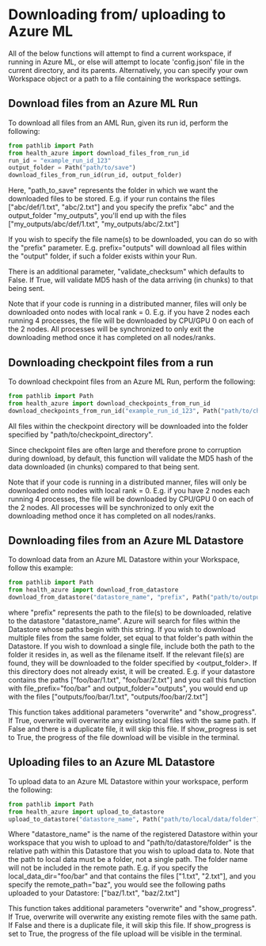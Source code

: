 # Downloading from/ uploading to Azure ML

All of the below functions will attempt to find a current workspace, if running in Azure ML, or else will attempt to locate 'config.json' file in the current directory, and its parents. Alternatively, you can specify your own Workspace object or a path to a file containing the workspace settings.

## Download files from an Azure ML Run

To download all files from an AML Run, given its run id, perform the following:

```python
from pathlib import Path
from health_azure import download_files_from_run_id
run_id = "example_run_id_123"
output_folder = Path("path/to/save")
download_files_from_run_id(run_id, output_folder)
```

Here, "path_to_save" represents the folder in which we want the downloaded files to be stored. E.g. if your run contains
the files ["abc/def/1.txt", "abc/2.txt"] and you specify the prefix "abc" and the output_folder "my_outputs", you'll
end up with the files ["my_outputs/abc/def/1.txt", "my_outputs/abc/2.txt"]

If you wish to specify the file name(s) to be downloaded, you can do so with the "prefix" parameter. E.g.
prefix="outputs" will download all files within the "output" folder, if such a folder exists within your Run.

There is an additional parameter, "validate_checksum" which defaults to False. If True, will validate
MD5 hash of the data arriving (in chunks) to that being sent.

Note that if your code is running in a distributed manner, files will only be downloaded onto nodes with local rank = 0.
E.g. if you have 2 nodes each running 4 processes, the file will be downloaded by CPU/GPU 0 on each of the 2 nodes.
All processes will be synchronized to only exit the downloading method once it has completed on all nodes/ranks.

## Downloading checkpoint files from a run

To download checkpoint files from an Azure ML Run, perform the following:

```python
from pathlib import Path
from health_azure import download_checkpoints_from_run_id
download_checkpoints_from_run_id("example_run_id_123", Path("path/to/checkpoint/directory"))
```

All files within the checkpoint directory will be downloaded into the folder specified by "path/to/checkpoint_directory".

Since checkpoint files are often large and therefore prone to corruption during download, by default, this function will validate the MD5 hash of the data downloaded (in chunks) compared to that being sent.

Note that if your code is running in a distributed manner, files will only be downloaded onto nodes with local rank = 0.
E.g. if you have 2 nodes each running 4 processes, the file will be downloaded by CPU/GPU 0 on each of the 2 nodes.
All processes will be synchronized to only exit the downloading method once it has completed on all nodes/ranks.


## Downloading files from an Azure ML Datastore

To download data from an Azure ML Datastore within your Workspace, follow this example:
```python
from pathlib import Path
from health_azure import download_from_datastore
download_from_datastore("datastore_name", "prefix", Path("path/to/output/directory") )
```

where "prefix" represents the path to the file(s) to be downloaded, relative to the datastore "datastore_name".
Azure will search for files within the Datastore whose paths begin with this string.
If you wish to download multiple files from the same folder, set <prefix> equal to that folder's path
within the Datastore. If you wish to download a single file, include both the path to the folder it
resides in, as well as the filename itself. If the relevant file(s) are found, they will be downloaded to
the folder specified by <output_folder>. If this directory does not already exist, it will be created.
E.g. if your datastore contains the paths ["foo/bar/1.txt", "foo/bar/2.txt"] and you call this
function with file_prefix="foo/bar" and output_folder="outputs", you would end up with the
files ["outputs/foo/bar/1.txt", "outputs/foo/bar/2.txt"]

This function takes additional parameters "overwrite" and "show_progress". If True, overwrite will overwrite any existing local files with the same path. If False and there is a duplicate file, it will skip this file.
If show_progress is set to True, the progress of the file download will be visible in the terminal.

## Uploading files to an Azure ML Datastore

To upload data to an Azure ML Datastore within your workspace, perform the following:
```python
from pathlib import Path
from health_azure import upload_to_datastore
upload_to_datastore("datastore_name", Path("path/to/local/data/folder"), Path("path/to/datastore/folder") )
```

Where "datastore_name" is the name of the registered Datastore within your workspace that you wish to upload to and "path/to/datastore/folder" is the relative path within this Datastore that you wish to upload data to.
Note that the path to local data must be a folder, not a single path. The folder name will not be included in the remote path. E.g. if you specify the local_data_dir="foo/bar"
    and that contains the files ["1.txt", "2.txt"], and you specify the remote_path="baz", you would see the
    following paths uploaded to your Datastore: ["baz/1.txt", "baz/2.txt"]

This function takes additional parameters "overwrite" and "show_progress". If True, overwrite will overwrite any existing remote files with the same path. If False and there is a duplicate file, it will skip this file.
If show_progress is set to True, the progress of the file upload will be visible in the terminal.
